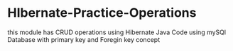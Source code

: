 # HIbernate-Practice-Operations
this module has CRUD operations using Hibernate Java Code using mySQl Database with primary key and Foregin key concept


